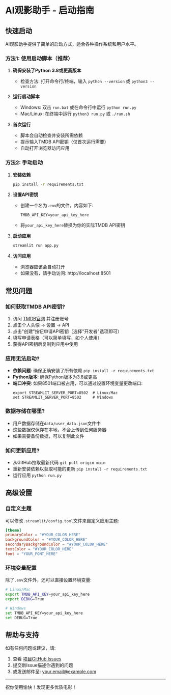 # AI观影助手 - 启动指南

## 快速启动

AI观影助手提供了简单的启动方式，适合各种操作系统和用户水平。

### 方法1: 使用启动脚本（推荐）

1. **确保安装了Python 3.8或更高版本**
   - 检查方法: 打开命令行/终端，输入 `python --version` 或 `python3 --version`

2. **运行启动脚本**
   - Windows: 双击 `run.bat` 或在命令行中运行 `python run.py`
   - Mac/Linux: 在终端中运行 `python3 run.py` 或 `./run.sh`

3. **首次运行**
   - 脚本会自动检查并安装所需依赖
   - 提示输入TMDB API密钥（仅首次运行需要）
   - 自动打开浏览器访问应用

### 方法2: 手动启动

1. **安装依赖**
   ```bash
   pip install -r requirements.txt
   ```

2. **设置API密钥**
   - 创建一个名为`.env`的文件，内容如下:
     ```
     TMDB_API_KEY=your_api_key_here
     ```
   - 将`your_api_key_here`替换为你的实际TMDB API密钥

3. **启动应用**
   ```bash
   streamlit run app.py
   ```

4. **访问应用**
   - 浏览器应该会自动打开
   - 如果没有，请手动访问: http://localhost:8501

## 常见问题

### 如何获取TMDB API密钥?

1. 访问 [TMDB官网](https://www.themoviedb.org/) 并注册账号
2. 点击个人头像 -> 设置 -> API
3. 点击"创建"按钮申请API密钥（选择"开发者"选项即可）
4. 填写申请表格（可以简单填写，如个人使用）
5. 获得API密钥后复制到应用中使用

### 应用无法启动?

- **依赖问题**: 确保正确安装了所有依赖 `pip install -r requirements.txt`
- **Python版本**: 确保Python版本为3.8或更高
- **端口冲突**: 如果8501端口被占用，可以通过设置环境变量更改端口:
  ```
  export STREAMLIT_SERVER_PORT=8502  # Linux/Mac
  set STREAMLIT_SERVER_PORT=8502     # Windows
  ```

### 数据存储在哪里?

- 用户数据存储在`data/user_data.json`文件中
- 这些数据仅保存在本地，不会上传到任何服务器
- 如果需要备份数据，可以复制此文件

### 如何更新应用?

- 从GitHub拉取最新代码 `git pull origin main`
- 重新安装依赖以获取可能的更新 `pip install -r requirements.txt`
- 运行应用 `python run.py`

## 高级设置

### 自定义主题

可以修改`.streamlit/config.toml`文件来自定义应用主题:

```toml
[theme]
primaryColor = "#YOUR_COLOR_HERE"
backgroundColor = "#YOUR_COLOR_HERE"
secondaryBackgroundColor = "#YOUR_COLOR_HERE"
textColor = "#YOUR_COLOR_HERE"
font = "YOUR_FONT_HERE"
```

### 环境变量配置

除了`.env`文件外，还可以直接设置环境变量:

```bash
# Linux/Mac
export TMDB_API_KEY=your_api_key_here
export DEBUG=True

# Windows
set TMDB_API_KEY=your_api_key_here
set DEBUG=True
```

## 帮助与支持

如有任何问题或建议，请:

1. 查看 [项目GitHub Issues](https://github.com/yourusername/movie-recommender/issues)
2. 提交新Issue描述你遇到的问题
3. 或发送邮件至: your.email@example.com

---

祝你使用愉快！发现更多优质电影！